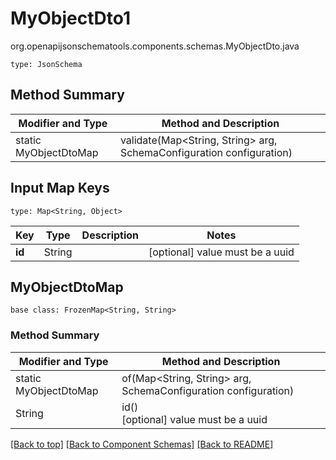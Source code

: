 # MyObjectDto1
org.openapijsonschematools.components.schemas.MyObjectDto.java
```
type: JsonSchema
```

## Method Summary
| Modifier and Type | Method and Description |
| ----------------- | ---------------------- |
| static MyObjectDtoMap | validate(Map<String, String> arg, SchemaConfiguration configuration) |

## Input Map Keys
```
type: Map<String, Object>
```
Key | Type |  Description | Notes
------------ | ------------- | ------------- | -------------
**id** | String |  | [optional] value must be a uuid

## MyObjectDtoMap
```
base class: FrozenMap<String, String>
```

### Method Summary
| Modifier and Type | Method and Description |
| ----------------- | ---------------------- |
| static MyObjectDtoMap | of(Map<String, String> arg, SchemaConfiguration configuration) |
| String | id()<br>[optional] value must be a uuid |

[[Back to top]](#top) [[Back to Component Schemas]](../../../README.md#Component-Schemas) [[Back to README]](../../../README.md)
